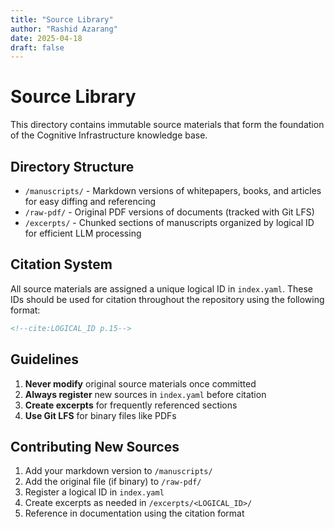 ```yaml
---
title: "Source Library"
author: "Rashid Azarang"
date: 2025-04-18
draft: false
---
```


<!-- Migration Status: Complete -->

# Source Library

This directory contains immutable source materials that form the foundation of the Cognitive Infrastructure knowledge base.

## Directory Structure

- `/manuscripts/` - Markdown versions of whitepapers, books, and articles for easy diffing and referencing
- `/raw-pdf/` - Original PDF versions of documents (tracked with Git LFS)
- `/excerpts/` - Chunked sections of manuscripts organized by logical ID for efficient LLM processing

## Citation System

All source materials are assigned a unique logical ID in `index.yaml`. These IDs should be used for citation throughout the repository using the following format:

```markdown
<!--cite:LOGICAL_ID p.15-->
```

## Guidelines

1. **Never modify** original source materials once committed
2. **Always register** new sources in `index.yaml` before citation
3. **Create excerpts** for frequently referenced sections
4. **Use Git LFS** for binary files like PDFs

## Contributing New Sources

1. Add your markdown version to `/manuscripts/`
2. Add the original file (if binary) to `/raw-pdf/`
3. Register a logical ID in `index.yaml`
4. Create excerpts as needed in `/excerpts/<LOGICAL_ID>/`
5. Reference in documentation using the citation format 